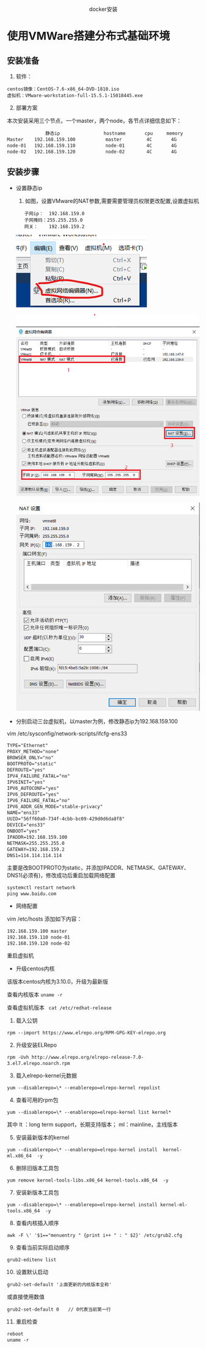 <center>docker安装</center>

# 使用VMWare搭建分布式基础环境

##  安装准备

1. 软件：

```
centos镜像：CentOS-7.6-x86_64-DVD-1810.iso
虚拟机：VMware-workstation-full-15.5.1-15018445.exe
```

2. 部署方案

本次安装采用三个节点，一个master，两个node，各节点详细信息如下：

```
              静态ip                hostname       cpu     memory
Master    192.168.159.100           master         4C       4G
node-01   192.168.159.110           node-01        4C       4G
node-02   192.168.159.120           node-02        4C       4G
```

## 安装步骤

* 设置静态ip

    1. 如图，设置VMware的NAT参数,需要需要管理员权限更改配置,设置虚拟机
    
    ```
       子网ip：  192.168.159.0
       子网掩码：255.255.255.0
       网关：    192.168.159.2
    ```

    ![虚拟网络编辑器](虚拟机-1.png)

    ![NAT-1](NAT-1.PNG)

    ![nat-2](NAT-2.PNG)

* 分别启动三台虚拟机，以master为例，修改静态ip为192.168.159.100

vim /etc/sysconfig/network-scripts/ifcfg-ens33 

```
TYPE="Ethernet"
PROXY_METHOD="none"
BROWSER_ONLY="no"
BOOTPROTO="static"
DEFROUTE="yes"
IPV4_FAILURE_FATAL="no"
IPV6INIT="yes"
IPV6_AUTOCONF="yes"
IPV6_DEFROUTE="yes"
IPV6_FAILURE_FATAL="no"
IPV6_ADDR_GEN_MODE="stable-privacy"
NAME="ens33"
UUID="56ff60a0-734f-4cbb-bc09-429d0d6da8f8"
DEVICE="ens33"
ONBOOT="yes"
IPADDR=192.168.159.100
NETMASK=255.255.255.0
GATEWAY=192.168.159.2
DNS1=114.114.114.114
```
主要是改BOOTPROTO为static，并添加IPADDR、NETMASK、GATEWAY、DNS1(必须有)，修改成功后重启加载网络配置

```
systemctl restart network
ping www.baidu.com
```

* 网络配置
 
vim /etc/hosts 添加如下内容：

```
192.168.159.100 master
192.168.159.110 node-01
192.168.159.120 node-02
```
重启虚拟机

* 升级centos内核

该版本centos内核为3.10.0，升级为最新版  

查看内核版本 ```uname -r```

查看虚拟机版本 ``` cat /etc/redhat-release```

1. 载入公钥

```
rpm --import https://www.elrepo.org/RPM-GPG-KEY-elrepo.org
```

2. 升级安装ELRepo

```
rpm -Uvh http://www.elrepo.org/elrepo-release-7.0-3.el7.elrepo.noarch.rpm
```

3. 载入elrepo-kernel元数据

```
yum --disablerepo=\* --enablerepo=elrepo-kernel repolist
```

4. 查看可用的rpm包

```
yum --disablerepo=\* --enablerepo=elrepo-kernel list kernel*
```
其中
lt  ：long term support，长期支持版本；
ml：mainline，主线版本

5. 安装最新版本的kernel

```
yum --disablerepo=\* --enablerepo=elrepo-kernel install  kernel-ml.x86_64  -y
```

6. 删除旧版本工具包

```
yum remove kernel-tools-libs.x86_64 kernel-tools.x86_64  -y
```

7. 安装新版本工具包

```
yum --disablerepo=\* --enablerepo=elrepo-kernel install kernel-ml-tools.x86_64  -y
```

8. 查看内核插入顺序

```
awk -F \' '$1=="menuentry " {print i++ " : " $2}' /etc/grub2.cfg
```

9.  查看当前实际启动顺序

```
grub2-editenv list
```

10.  设置默认启动

```
grub2-set-default '上面更新的内核版本全称'
```

或直接使用数值

```
grub2-set-default 0　　// 0代表当前第一行
```

11. 重启检查

```
reboot 
uname -r
```




